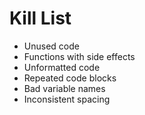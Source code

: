 Kill List
=========
* Unused code
* Functions with side effects
* Unformatted code
* Repeated code blocks
* Bad variable names
* Inconsistent spacing